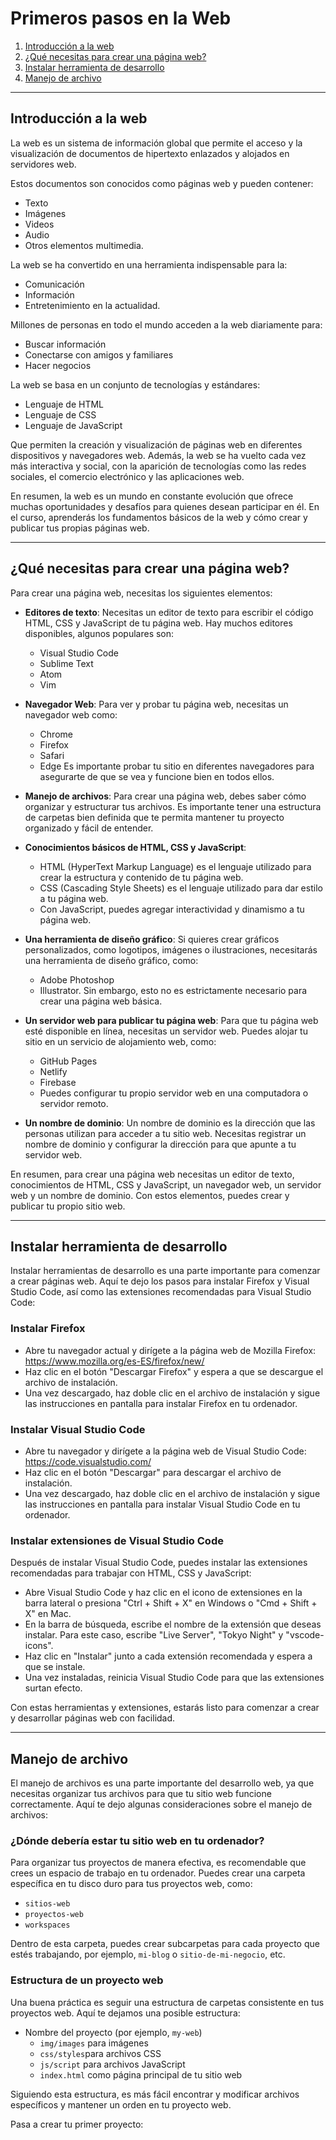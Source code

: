 # Primeros pasos en la Web

1. [Introducción a la web](#introducción-a-la-web)
2. [¿Qué necesitas para crear una página web?](#¿qué-necesitas-para-crear-una-página-web?)
3. [Instalar herramienta de desarrollo](#instalar-herramienta-de-desarrollo) 
4. [Manejo de archivo](#manejo-de-archivo)

---
## Introducción a la web
La web es un sistema de información global que permite el acceso y la visualización de documentos de hipertexto enlazados y alojados en servidores web. 

Estos documentos son conocidos como páginas web y pueden contener:  
- Texto
- Imágenes 
- Videos
- Audio 
- Otros elementos multimedia.

La web se ha convertido en una herramienta indispensable para la: 
- Comunicación
- Información 
- Entretenimiento en la actualidad. 

Millones de personas en todo el mundo acceden a la web diariamente para:  
- Buscar información
- Conectarse con amigos y familiares
- Hacer negocios

La web se basa en un conjunto de tecnologías y estándares: 
- Lenguaje de HTML
- Lenguaje de CSS 
- Lenguaje de JavaScript
 
Que permiten la creación y visualización de páginas web en diferentes dispositivos y navegadores web. Además, la web se ha vuelto cada vez más interactiva y social, con la aparición de tecnologías como las redes sociales, el comercio electrónico y las aplicaciones web.

En resumen, la web es un mundo en constante evolución que ofrece muchas oportunidades y desafíos para quienes desean participar en él. En el curso, aprenderás los fundamentos básicos de la web y cómo crear y publicar tus propias páginas web.

---
## ¿Qué necesitas para crear una página web?

Para crear una página web, necesitas los siguientes elementos:

- **Editores de texto**: Necesitas un editor de texto para escribir el código HTML, CSS y JavaScript de tu página web. Hay muchos editores disponibles, algunos populares son:
    - Visual Studio Code
    - Sublime Text 
    - Atom
    - Vim

- **Navegador Web**: Para ver y probar tu página web, necesitas un navegador web como: 
    - Chrome
    - Firefox
    - Safari 
    - Edge
    Es importante probar tu sitio en diferentes navegadores para asegurarte de que se vea y funcione bien en todos ellos.

- **Manejo de archivos**: Para crear una página web, debes saber cómo organizar y estructurar tus archivos. Es importante tener una estructura de carpetas bien definida que te permita mantener tu proyecto organizado y fácil de entender.

- **Conocimientos básicos de HTML, CSS y JavaScript**: 
    - HTML (HyperText Markup Language) es el lenguaje utilizado para crear la estructura y contenido de tu página web. 
    - CSS (Cascading Style Sheets) es el lenguaje utilizado para dar estilo a tu página web. 
    - Con JavaScript, puedes agregar interactividad y dinamismo a tu página web.

- **Una herramienta de diseño gráfico**: Si quieres crear gráficos personalizados, como logotipos, imágenes o ilustraciones, necesitarás una herramienta de diseño gráfico, como:
    - Adobe Photoshop 
    - Illustrator. 
    Sin embargo, esto no es estrictamente necesario para crear una página web básica.

- **Un servidor web para publicar tu página web**: Para que tu página web esté disponible en línea, necesitas un servidor web. Puedes alojar tu sitio en un servicio de alojamiento web, como:
    - GitHub Pages
    - Netlify 
    - Firebase
    - Puedes configurar tu propio servidor web en una computadora o servidor remoto.

- **Un nombre de dominio**: Un nombre de dominio es la dirección que las personas utilizan para acceder a tu sitio web. Necesitas registrar un nombre de dominio y configurar la dirección para que apunte a tu servidor web.

En resumen, para crear una página web necesitas un editor de texto, conocimientos de HTML, CSS y JavaScript, un navegador web, un servidor web y un nombre de dominio. Con estos elementos, puedes crear y publicar tu propio sitio web.

---
## Instalar herramienta de desarrollo 
Instalar herramientas de desarrollo es una parte importante para comenzar a crear páginas web. Aquí te dejo los pasos para instalar Firefox y Visual Studio Code, así como las extensiones recomendadas para Visual Studio Code:

### Instalar Firefox
- Abre tu navegador actual y dirígete a la página web de Mozilla Firefox: https://www.mozilla.org/es-ES/firefox/new/
- Haz clic en el botón "Descargar Firefox" y espera a que se descargue el archivo de instalación.
- Una vez descargado, haz doble clic en el archivo de instalación y sigue las instrucciones en pantalla para instalar Firefox en tu ordenador.

### Instalar Visual Studio Code
- Abre tu navegador y dirígete a la página web de Visual Studio Code: https://code.visualstudio.com/
- Haz clic en el botón "Descargar" para descargar el archivo de instalación.
- Una vez descargado, haz doble clic en el archivo de instalación y sigue las instrucciones en pantalla para instalar Visual Studio Code en tu ordenador.

### Instalar extensiones de Visual Studio Code
Después de instalar Visual Studio Code, puedes instalar las extensiones recomendadas para trabajar con HTML, CSS y JavaScript:

- Abre Visual Studio Code y haz clic en el icono de extensiones en la barra lateral o presiona "Ctrl + Shift + X" en Windows o "Cmd + Shift + X" en Mac.
- En la barra de búsqueda, escribe el nombre de la extensión que deseas instalar. Para este caso, escribe "Live Server", "Tokyo Night" y "vscode-icons".
- Haz clic en "Instalar" junto a cada extensión recomendada y espera a que se instale.
- Una vez instaladas, reinicia Visual Studio Code para que las extensiones surtan efecto.

Con estas herramientas y extensiones, estarás listo para comenzar a crear y desarrollar páginas web con facilidad.

--- 
## Manejo de archivo 

El manejo de archivos es una parte importante del desarrollo web, ya que necesitas organizar tus archivos para que tu sitio web funcione correctamente. Aquí te dejo algunas consideraciones sobre el manejo de archivos:

### ¿Dónde debería estar tu sitio web en tu ordenador?
Para organizar tus proyectos de manera efectiva, es recomendable que crees un espacio de trabajo en tu ordenador. Puedes crear una carpeta específica en tu disco duro para tus proyectos web, como:
- `sitios-web `
- `proyectos-web`
- `workspaces` 

Dentro de esta carpeta, puedes crear subcarpetas para cada proyecto que estés trabajando, por ejemplo, `mi-blog` o `sitio-de-mi-negocio`, etc.

### Estructura de un proyecto web
Una buena práctica es seguir una estructura de carpetas consistente en tus proyectos web. Aquí te dejamos una posible estructura:

- Nombre del proyecto (por ejemplo, `my-web`)
    - `img/images` para imágenes
    - `css/styles`para archivos CSS
    - `js/script` para archivos JavaScript
    - `index.html` como página principal de tu sitio web

Siguiendo esta estructura, es más fácil encontrar y modificar archivos específicos y mantener un orden en tu proyecto web.

Pasa a crear tu primer proyecto: 



